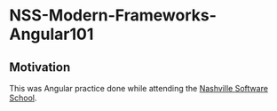# NSS-Modern-Frameworks-Angular101
## Motivation
This was Angular practice done while attending the [Nashville Software School](http://nashvillesoftwareschool.com/).
